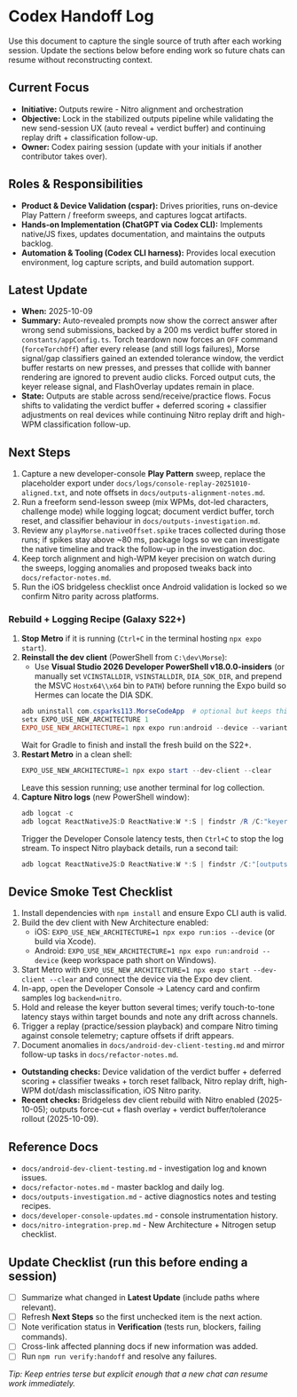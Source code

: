 # Codex Handoff Log

Use this document to capture the single source of truth after each working session. Update the sections below before ending work so future chats can resume without reconstructing context.

## Current Focus
- **Initiative:** Outputs rewire - Nitro alignment and orchestration
- **Objective:** Lock in the stabilized outputs pipeline while validating the new send-session UX (auto reveal + verdict buffer) and continuing replay drift + classification follow-up.
- **Owner:** Codex pairing session (update with your initials if another contributor takes over).

## Roles & Responsibilities
- **Product & Device Validation (cspar):** Drives priorities, runs on-device Play Pattern / freeform sweeps, and captures logcat artifacts.
- **Hands-on Implementation (ChatGPT via Codex CLI):** Implements native/JS fixes, updates documentation, and maintains the outputs backlog.
- **Automation & Tooling (Codex CLI harness):** Provides local execution environment, log capture scripts, and build automation support.

## Latest Update
- **When:** 2025-10-09
- **Summary:** Auto-revealed prompts now show the correct answer after wrong send submissions, backed by a 200 ms verdict buffer stored in `constants/appConfig.ts`. Torch teardown now forces an `OFF` command (`forceTorchOff`) after every release (and still logs failures), Morse signal/gap classifiers gained an extended tolerance window, the verdict buffer restarts on new presses, and presses that collide with banner rendering are ignored to prevent audio clicks. Forced output cuts, the keyer release signal, and FlashOverlay updates remain in place.
- **State:** Outputs are stable across send/receive/practice flows. Focus shifts to validating the verdict buffer + deferred scoring + classifier adjustments on real devices while continuing Nitro replay drift and high-WPM classification follow-up.

## Next Steps
1. Capture a new developer-console **Play Pattern** sweep, replace the placeholder export under `docs/logs/console-replay-20251010-aligned.txt`, and note offsets in `docs/outputs-alignment-notes.md`.
2. Run a freeform send-lesson sweep (mix WPMs, dot-led characters, challenge mode) while logging logcat; document verdict buffer, torch reset, and classifier behaviour in `docs/outputs-investigation.md`.
3. Review any `playMorse.nativeOffset.spike` traces collected during those runs; if spikes stay above ~80 ms, package logs so we can investigate the native timeline and track the follow-up in the investigation doc.
4. Keep torch alignment and high-WPM keyer precision on watch during the sweeps, logging anomalies and proposed tweaks back into `docs/refactor-notes.md`.
5. Run the iOS bridgeless checklist once Android validation is locked so we confirm Nitro parity across platforms.

### Rebuild + Logging Recipe (Galaxy S22+)
1. **Stop Metro** if it is running (`Ctrl+C` in the terminal hosting `npx expo start`).
2. **Reinstall the dev client** (PowerShell from `C:\dev\Morse`):
   - Use **Visual Studio 2026 Developer PowerShell v18.0.0-insiders** (or manually set `VCINSTALLDIR`, `VSINSTALLDIR`, `DIA_SDK_DIR`, and prepend the MSVC `Hostx64\\x64` bin to `PATH`) before running the Expo build so Hermes can locate the DIA SDK.
   ```powershell
   adb uninstall com.csparks113.MorseCodeApp  # optional but keeps things clean
   setx EXPO_USE_NEW_ARCHITECTURE 1
   EXPO_USE_NEW_ARCHITECTURE=1 npx expo run:android --device --variant debug
   ```
   Wait for Gradle to finish and install the fresh build on the S22+.
3. **Restart Metro** in a clean shell:
   ```powershell
   EXPO_USE_NEW_ARCHITECTURE=1 npx expo start --dev-client --clear
   ```
   Leave this session running; use another terminal for log collection.
4. **Capture Nitro logs** (new PowerShell window):
   ```powershell
   adb logcat -c
   adb logcat ReactNativeJS:D ReactNative:W *:S | findstr /R /C:"keyer.prepare" /C:"keyer.tone"
   ```
   Trigger the Developer Console latency tests, then `Ctrl+C` to stop the log stream.
   To inspect Nitro playback details, run a second tail:
   ```powershell
   adb logcat ReactNativeJS:D ReactNative:W *:S | findstr /C:"[outputs-audio]"
   ```

## Device Smoke Test Checklist
1. Install dependencies with `npm install` and ensure Expo CLI auth is valid.
2. Build the dev client with New Architecture enabled:
   - iOS: `EXPO_USE_NEW_ARCHITECTURE=1 npx expo run:ios --device` (or build via Xcode).
   - Android: `EXPO_USE_NEW_ARCHITECTURE=1 npx expo run:android --device` (keep workspace path short on Windows).
3. Start Metro with `EXPO_USE_NEW_ARCHITECTURE=1 npx expo start --dev-client --clear` and connect the device via the Expo dev client.
4. In-app, open the Developer Console -> Latency card and confirm samples log `backend=nitro`.
5. Hold and release the keyer button several times; verify touch-to-tone latency stays within target bounds and note any drift across channels.
6. Trigger a replay (practice/session playback) and compare Nitro timing against console telemetry; capture offsets if drift appears.
7. Document anomalies in `docs/android-dev-client-testing.md` and mirror follow-up tasks in `docs/refactor-notes.md`.

- **Outstanding checks:** Device validation of the verdict buffer + deferred scoring + classifier tweaks + torch reset fallback, Nitro replay drift, high-WPM dot/dash misclassification, iOS Nitro parity.
- **Recent checks:** Bridgeless dev client rebuild with Nitro enabled (2025-10-05); outputs force-cut + flash overlay + verdict buffer/tolerance rollout (2025-10-09).

## Reference Docs
- `docs/android-dev-client-testing.md` - investigation log and known issues.
- `docs/refactor-notes.md` - master backlog and daily log.
- `docs/outputs-investigation.md` - active diagnostics notes and testing recipes.
- `docs/developer-console-updates.md` - console instrumentation history.
- `docs/nitro-integration-prep.md` - New Architecture + Nitrogen setup checklist.

## Update Checklist (run this before ending a session)
- [ ] Summarize what changed in **Latest Update** (include paths where relevant).
- [ ] Refresh **Next Steps** so the first unchecked item is the next action.
- [ ] Note verification status in **Verification** (tests run, blockers, failing commands).
- [ ] Cross-link affected planning docs if new information was added.
- [ ] Run `npm run verify:handoff` and resolve any failures.

_Tip: Keep entries terse but explicit enough that a new chat can resume work immediately._

